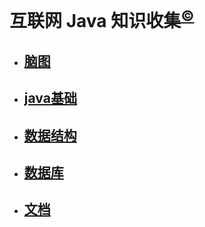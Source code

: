 # 互联网 Java 知识收集<sup>[©](https://github.com/leej0hn)</sup>
- ## [脑图](http://note.youdao.com/noteshare?id=11ee997ad64e2df2e4e3015407cf023b)

- ## [java基础](Java基础/Java基础.md)
- ## [数据结构](数据结构/数据结构.md)
- ## [数据库](数据库/数据库.md)
- ## [文档](文档/文档.md)